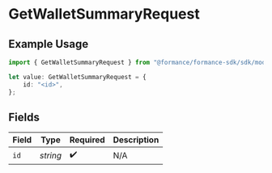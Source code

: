 # GetWalletSummaryRequest

## Example Usage

```typescript
import { GetWalletSummaryRequest } from "@formance/formance-sdk/sdk/models/operations";

let value: GetWalletSummaryRequest = {
    id: "<id>",
};
```

## Fields

| Field              | Type               | Required           | Description        |
| ------------------ | ------------------ | ------------------ | ------------------ |
| `id`               | *string*           | :heavy_check_mark: | N/A                |